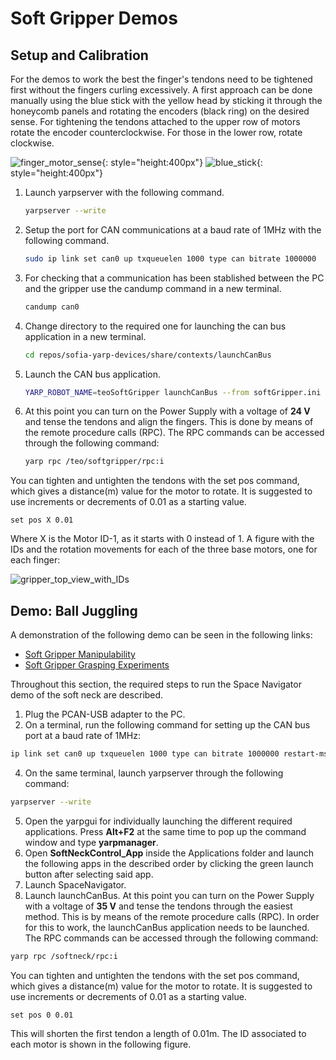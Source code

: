 # Soft Gripper Demos

## Setup and Calibration

For the demos to work the best the finger's tendons need to be tightened first without the fingers curling excessively. A first approach can be done manually using the blue stick with the yellow head by sticking it through the honeycomb panels and rotating the encoders (black ring) on the desired sense. For tightening the tendons attached to the upper row of motors rotate the encoder counterclockwise. For those in the lower row, rotate clockwise.

![finger_motor_sense](../fig/finger_motor_sense.png){: style="height:400px"}
![blue_stick](../fig/blue_stick.jpg){: style="height:400px"}



1. Launch yarpserver with the following command.

    ```bash
    yarpserver --write
    ```
2. Setup the port for CAN communications at a baud rate of 1MHz with the following command.

    ```bash
    sudo ip link set can0 up txqueuelen 1000 type can bitrate 1000000
    ```
3. For checking that a communication has been stablished between the PC and the gripper use the candump command in a new terminal.

    ```bash
    candump can0 
    ```

4. Change directory to the required one for launching the can bus application in a new terminal.

    ```bash
    cd repos/sofia-yarp-devices/share/contexts/launchCanBus
    ```

5. Launch the CAN bus application.

    ```bash
    YARP_ROBOT_NAME=teoSoftGripper launchCanBus --from softGripper.ini
    ```
    
8. At this point you can turn on the Power Supply with a voltage of **24 V** and tense the tendons and align the fingers. This is done by means of the remote procedure calls (RPC). The RPC commands can be accessed through the following command:

    ```bash
    yarp rpc /teo/softgripper/rpc:i
    ```

You can tighten and untighten the tendons with the set pos command, which gives a distance(m) value for the motor to rotate. It is suggested to use increments or decrements of 0.01 as a starting value.

```text
set pos X 0.01
```

Where X is the Motor ID-1, as it starts with 0 instead of 1. A figure with the IDs and the rotation movements for each of the three base motors, one for each finger:

![gripper_top_view_with_IDs](../fig/gripper_top_view_with_IDs.png)

## Demo: Ball Juggling 

A demonstration of the following demo can be seen in the following links:
- [Soft Gripper Manipulability](https://vimeo.com/944997129)
- [Soft Gripper Grasping Experiments](https://vimeo.com/944996629)

Throughout this section, the required steps to run the Space Navigator demo of the soft neck are described. 

1. Plug the PCAN-USB adapter to the PC.
2. On a terminal, run the following command for setting up the CAN bus port at a baud rate of 1MHz:


```bash
ip link set can0 up txqueuelen 1000 type can bitrate 1000000 restart-ms 100
```

4. On the same terminal, launch yarpserver through the following command:

```bash
yarpserver --write
```
5. Open the yarpgui for individually launching the different required applications. Press **Alt+F2** at the same time to pop up the command window and type **yarpmanager**. 
6. Open **SoftNeckControl_App** inside the Applications folder and launch the following apps in the described order by clicking the green launch button after selecting said app.
7. Launch SpaceNavigator.
8. Launch launchCanBus. At this point you can turn on the Power Supply with a voltage of **35 V** and tense the tendons through the easiest method. This is by means of the remote procedure calls (RPC). In order for this to work, the launchCanBus application needs to be launched. The RPC commands can be accessed through the following command:

```bash
yarp rpc /softneck/rpc:i
```

You can tighten and untighten the tendons with the set pos command, which gives a distance(m) value for the motor to rotate. It is suggested to use increments or decrements of 0.01 as a starting value.

```text
set pos 0 0.01
```

This will shorten the first tendon a length of 0.01m. The ID associated to each motor is shown in the following figure.


